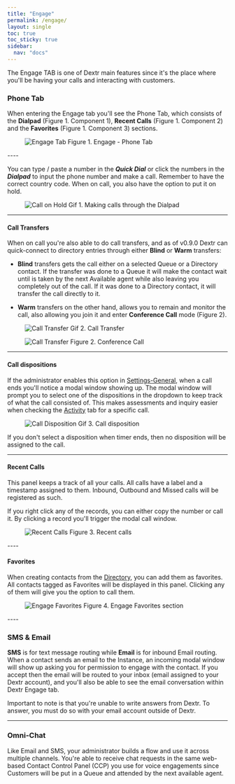 ```yaml
---
title: "Engage"
permalink: /engage/
layout: single
toc: true
toc_sticky: true
sidebar: 
  nav: "docs"
---
```


The Engage TAB is one of Dextr main features since it's the place where you'll be having your calls and interacting with customers. 

### Phone Tab

When entering the Engage tab you'll see the Phone Tab, which consists of the **Dialpad** (Figure 1. Component 1), **Recent Calls** (Figure 1. Component 2) and the **Favorites** (Figure 1. Component 3) sections.

<figure>
   <img src="{{ '/assets/images/engage-tab.jpg' }}" alt="Engage Tab">
   <span>Figure 1. Engage - Phone Tab</span>
</figure>
----

You can type / paste a number in the ***Quick Dial*** or click the numbers in the ***Dialpad*** to input the phone number and make a call. Remember to have the correct country code. When on call, you also have the option to put it on hold. 

<figure>
   <img src="{{ '/assets/images/call-hold.gif' }}" alt="Call on Hold">
   <span>Gif 1. Making calls through the Dialpad</span>
</figure>

----
#### Call Transfers

When on call you're also able to do call transfers, and as of v0.9.0 Dextr can quick-connect to directory entries through either **Blind** or **Warm** transfers: 

- **Blind** transfers gets the call either on a selected Queue or a Directory contact. If the transfer was done to a Queue it will  make the contact wait until is taken by the next Available agent while also leaving you completely out of the call. If it was done to a Directory contact, it will transfer the call directly to it.

- **Warm** transfers on the other hand, allows you to remain and monitor the call, also allowing you join it and enter **Conference Call** mode (Figure 2).

<figure>
   <img src="{{ '/assets/images/transfer-call.gif' }}" alt="Call Transfer">
   <span>Gif 2. Call Transfer</span>
</figure>

<figure>
   <img src="{{ '/assets/images/conference-call.jpg' }}" alt="Call Transfer">
   <span>Figure 2. Conference Call</span>
</figure>

----
#### Call dispositions

If the administrator enables this option in [Settings-General](/settings/), when a call ends you'll notice a modal window showing up. The modal window will prompt you to select one of the dispositions in the dropdown to keep track of what the call consisted of. This makes assessments and inquiry easier when checking the [Activity](/activity/) tab for a specific call.

<figure>
   <img src="{{ '/assets/images/call-disposition.gif' }}" alt="Call Disposition">
   <span>Gif 3. Call disposition</span>
</figure>

If you don't select a disposition when timer ends, then no disposition will be assigned to the call.

----

#### Recent Calls

This panel keeps a track of all your calls. All calls have a label and a timestamp assigned to them. Inbound, Outbound and Missed calls will be registered as such.

If you right click any of the records, you can either copy the number or call it. By clicking a record you'll trigger the modal call window.

<figure>
   <img src="{{ '/assets/images/recent-calls.jpg' }}" alt="Recent Calls">
   <span>Figure 3. Recent calls</span>
</figure>
----

#### Favorites

When creating contacts from the [Directory](/directory/), you can add them as favorites. All contacts tagged as Favorites will be displayed in this panel. Clicking any of them will give you the option to call them.

<figure>
   <img src="{{ '/assets/images/engage-favorites.jpg' }}" alt="Engage Favorites">
   <span>Figure 4. Engage Favorites section</span>
</figure>
----

### SMS & Email

**SMS** is for text message routing while **Email** is for inbound Email routing. When a contact sends an email to the Instance, an incoming modal window will show up asking you for permission to engage with the contact. If you accept then the email will be routed to your inbox (email assigned to your Dextr account), and you'll also be able to see the email conversation within Dextr Engage tab.

Important to note is that you're unable to write answers from Dextr. To answer, you must do so with your email account outside of Dextr. 

----
### Omni-Chat

Like Email and SMS, your administrator builds a flow and use it across multiple channels. You're able to receive chat requests in the same web-based Contact Control Panel (CCP) you use for voice engagements since Customers will be put in a Queue and attended by the next available agent.